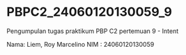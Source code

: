 # PBPC2_24060120130059_9
Pengumpulan tugas praktikum PBP C2 pertemuan 9 - Intent

Nama: Liem, Roy Marcelino
NIM : 24060120130059
